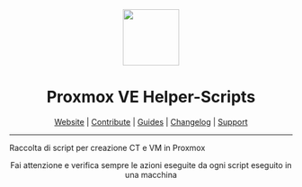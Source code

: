 <div align="center">
<img src="https://raw.githubusercontent.com/tteck/Proxmox/main/misc/images/logo.png" height="100px" />
</div>
<h1 align="center">Proxmox VE Helper-Scripts</h1>

<p align="center">
  <a href="https://helper-scripts.com/">Website</a> | 
  <a href="https://github.com/tteck/Proxmox/blob/main/.github/CONTRIBUTING.md">Contribute</a> |
  <a href="https://github.com/tteck/Proxmox/blob/main/USER_SUBMITTED_GUIDES.md">Guides</a> |
  <a href="https://github.com/tteck/Proxmox/blob/main/CHANGELOG.md">Changelog</a> |
  <a href="https://ko-fi.com/D1D7EP4GF">Support</a>
</p>

---

Raccolta di script per creazione CT e VM in Proxmox
<p align="center">
Fai attenzione e verifica sempre le azioni eseguite da ogni script eseguito in una macchina
<p align="center">
